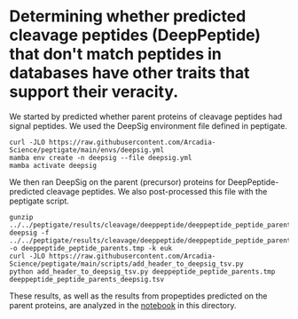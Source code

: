 # Determining whether predicted cleavage peptides (DeepPeptide) that don't match peptides in databases have other traits that support their veracity.

We started by predicted whether parent proteins of cleavage peptides had signal peptides.
We used the DeepSig environment file defined in peptigate.
```
curl -JLO https://raw.githubusercontent.com/Arcadia-Science/peptigate/main/envs/deepsig.yml
mamba env create -n deepsig --file deepsig.yml
mamba activate deepsig
```

We then ran DeepSig on the parent (precursor) proteins for DeepPeptide-predicted cleavage peptides.
We also post-processed this file with the peptigate script.
```
gunzip ../../peptigate/results/cleavage/deeppeptide/deeppeptide_peptide_parents.faa.gz 
deepsig -f ../../peptigate/results/cleavage/deeppeptide/deeppeptide_peptide_parents.faa -o deeppeptide_peptide_parents.tmp -k euk
curl -JLO https://raw.githubusercontent.com/Arcadia-Science/peptigate/main/scripts/add_header_to_deepsig_tsv.py
python add_header_to_deepsig_tsv.py deeppeptide_peptide_parents.tmp deeppeptide_peptide_parents_deepsig.tsv
```

These results, as well as the results from propeptides predicted on the parent proteins, are analyzed in the [notebook](./20240719-check-cleavage-peptide-parent-signal-and-propeptides.ipynb) in this directory.
